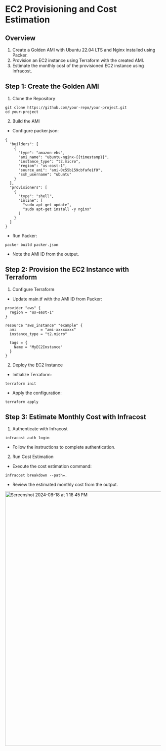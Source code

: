 # EC2 Provisioning and Cost Estimation
## Overview

1. Create a Golden AMI with Ubuntu 22.04 LTS and Nginx installed using Packer.
2. Provision an EC2 instance using Terraform with the created AMI.
3. Estimate the monthly cost of the provisioned EC2 instance using Infracost.

## Step 1: Create the Golden AMI
1. Clone the Repository

```
git clone https://github.com/your-repo/your-project.git
cd your-project
```
2. Build the AMI

  - Configure packer.json:

```
{
  "builders": [
    {
      "type": "amazon-ebs",
      "ami_name": "ubuntu-nginx-{{timestamp}}",
      "instance_type": "t2.micro",
      "region": "us-east-1",
      "source_ami": "ami-0c55b159cbfafe1f0",
      "ssh_username": "ubuntu"
    }
  ],
  "provisioners": [
    {
      "type": "shell",
      "inline": [
        "sudo apt-get update",
        "sudo apt-get install -y nginx"
      ]
    }
  ]
}
```
  - Run Packer:

```
packer build packer.json
```
  - Note the AMI ID from the output.

## Step 2: Provision the EC2 Instance with Terraform
1. Configure Terraform

  - Update main.tf with the AMI ID from Packer:
```
provider "aws" {
  region = "us-east-1"
}

resource "aws_instance" "example" {
  ami           = "ami-xxxxxxxx"
  instance_type = "t2.micro"

  tags = {
    Name = "MyEC2Instance"
  }
}
```
2. Deploy the EC2 Instance

  - Initialize Terraform:

```
terraform init
```
  - Apply the configuration:

```
terraform apply
```
## Step 3: Estimate Monthly Cost with Infracost
1. Authenticate with Infracost

```
infracost auth login
```
  - Follow the instructions to complete authentication.
2. Run Cost Estimation

  - Execute the cost estimation command:

```
infracost breakdown --path=.
```
  - Review the estimated monthly cost from the output.

<img width="821" alt="Screenshot 2024-08-18 at 1 18 45 PM" src="https://github.com/user-attachments/assets/a428fb52-303a-4f6d-94da-5cd67f00d2c7">
